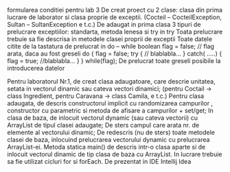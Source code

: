formularea conditiei pentru lab 3
De creat proect cu 2 clase: clasa din prima lucrare de laborator si clasa proprie de exceptii. (Cocteil – CocteilException, Sultan – SultanException e t.c.)
De adaugat in prima clasa 3 tipuri de prelucrare exceptiilor: standarta, metoda lenesa si try in try
Toata prelucrare trebuie sa fie descrisa in metodele clasei proprii de exceptii
Toate datele citite de la tastatura de prelucrat in do – while
boolean flag = false; // flag arata, daca au fost greseli
do {
	flag = false;
	try {
		// blablabla…
 	}
	catch( …..)
	{  flag = true;
	//blablabla…
	}
}
while(flag);
De prelucrat toate greseli posibile la introducerea datelor

Pentru laboratorul Nr.1, de creat clasa adaugatoare, care descrie unitatea, setata in vectorul dinamic sau cateva vectori dinamici;
(pentru Coctail -> class Ingredient, pentru Caravana -> class Camila, e t.c.)
Pentru clasa adaugata, de descris constructorul implicit cu randomizarea campurilor , constructor cu parametric si metoda de afisare a campurilor + set/get;
In clasa de baza, de inlocuit vectorul dynamic (sau cateva vectorii) cu ArrayList de tipul clasei adaugate;
De sters campul care arata nr. de elemente al vectorului dinamic;
De redescris (nu de sters) toate metodele clasei de baza, inlocuind prelucrarea vectorului dynamic cu prelucrarea ArrayList-ei.
Metoda statica main() de descris intr-o clasa aparte si de inlocuit vectorul dinamic de tip clasa de baza cu ArrayList.
In lucrare trebuie sa fie utilizat cicluri for si forEach.
De prezentat in IDE Intellij Idea
